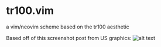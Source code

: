 # tr100.vim
a vim/neovim scheme based on the tr100 aesthetic

Based off of this screenshot post from US graphics: ![alt text]("https://github.com/l-snq/tr100.vim/blob/main/img/screenshot.png")

